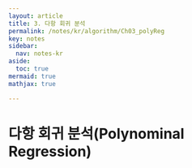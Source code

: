 ```yaml
---
layout: article
title: 3. 다항 회귀 분석
permalink: /notes/kr/algorithm/Ch03_polyReg
key: notes
sidebar:
  nav: notes-kr
aside:
  toc: true
mermaid: true
mathjax: true

---
```




# 다항 회귀 분석(Polynominal Regression)

